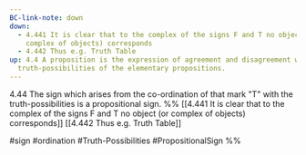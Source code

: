 ```yaml
---
BC-link-note: down
down:
  - 4.441 It is clear that to the complex of the signs F and T no object (or
    complex of objects) corresponds
  - 4.442 Thus e.g. Truth Table
up: 4.4 A proposition is the expression of agreement and disagreement with the
  truth-possibilities of the elementary propositions.
---
```

4.44 The sign which arises from the co-ordination of that mark "T" with the truth-possibilities is a propositional sign.
%%
[[4.441 It is clear that to the complex of the signs F and T no object (or complex of objects) corresponds]]
[[4.442 Thus e.g. Truth Table]]

#sign #ordination #Truth-Possibilities #PropositionalSign %%